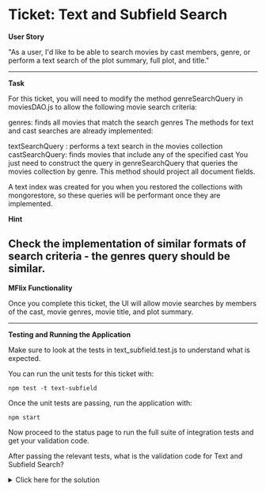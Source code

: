 # Ticket: Text and Subfield Search

**User Story**

"As a user, I'd like to be able to search movies by cast members, genre, or perform a text search of the plot summary, full plot, and title."

---

**Task**

For this ticket, you will need to modify the method genreSearchQuery in moviesDAO.js to allow the following movie search criteria:

genres: finds all movies that match the search genres
The methods for text and cast searches are already implemented:

textSearchQuery : performs a text search in the movies collection
castSearchQuery: finds movies that include any of the specified cast
You just need to construct the query in genreSearchQuery that queries the movies collection by genre. This method should project all document fields.

A text index was created for you when you restored the collections with mongorestore, so these queries will be performant once they are implemented.

**Hint**

Check the implementation of similar formats of search criteria - the genres query should be similar.
---

**MFlix Functionality**

Once you complete this ticket, the UI will allow movie searches by members of the cast, movie genres, movie title, and plot summary.

---

**Testing and Running the Application**

Make sure to look at the tests in text_subfield.test.js to understand what is expected.

You can run the unit tests for this ticket with:

```
npm test -t text-subfield
```

Once the unit tests are passing, run the application with:

```
npm start
```

Now proceed to the status page to run the full suite of integration tests and get your validation code.

After passing the relevant tests, what is the validation code for Text and Subfield Search?

<details>
  <summary>Click here for the solution</summary>
    Answer: 5a96a6a29c453a40d04922cc
</details>

